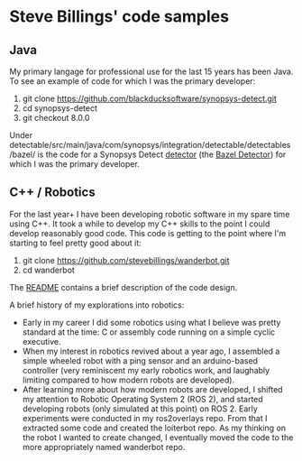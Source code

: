 # Steve Billings' code samples

## Java

My primary langage for professional use for the last 15 years has been Java. To see an example of code for which I was the primary developer:

1. git clone https://github.com/blackducksoftware/synopsys-detect.git
1. cd synopsys-detect
2. git checkout 8.0.0

Under detectable/src/main/java/com/synopsys/integration/detectable/detectables/bazel/ is the code for a Synopsys Detect [detector](https://community.synopsys.com/s/document-item?bundleId=integrations-detect&topicId=components/detectors.html&_LANG=enus) (the [Bazel Detector](https://community.synopsys.com/s/document-item?bundleId=integrations-detect&topicId=packagemgrs/bazel.html&_LANG=enus)) for which I was the primary developer.

## C++ / Robotics

For the last year+ I have been developing robotic software in my spare time using C++. It took a while to develop my C++ skills to the point I could develop reasonably good code. This code is getting to the point where I'm starting to feel pretty good about it:

1. git clone https://github.com/stevebillings/wanderbot.git
1. cd wanderbot

The [README](https://github.com/stevebillings/wanderbot#readme) contains a brief description of the code design.

A brief history of my explorations into robotics:

* Early in my career I did some robotics using what I believe was pretty standard at the time: C or assembly code running on a simple cyclic executive.
* When my interest in robotics revived about a year ago, I assembled a simple wheeled robot with a ping sensor and an arduino-based controller (very reminiscent my early robotics work, and laughably limiting compared to how modern robots are developed).
* After learning more about how modern robots are developed, I shifted my attention to Robotic Operating System 2 (ROS 2), and started developing robots (only simulated at this point) on ROS 2. Early experiments were conducted in my ros2overlays repo. From that I extracted some code and created the loiterbot repo. As my thinking on the robot I wanted to create changed, I eventually moved the code to the more appropriately named wanderbot repo.

